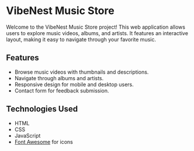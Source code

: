 # VibeNest Music Store

Welcome to the VibeNest Music Store project! This web application allows users to explore music videos, albums, and artists. It features an interactive layout, making it easy to navigate through your favorite music.
## Features
- Browse music videos with thumbnails and descriptions.
- Navigate through albums and artists.
- Responsive design for mobile and desktop users.
- Contact form for feedback submission.

## Technologies Used
- HTML
- CSS
- JavaScript
- [Font Awesome](https://fontawesome.com/) for icons

